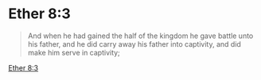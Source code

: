 # Ether 8:3

> And when he had gained the half of the kingdom he gave battle unto his father, and he did carry away his father into captivity, and did make him serve in captivity;

[Ether 8:3](https://www.churchofjesuschrist.org/study/scriptures/bofm/ether/8?lang=eng&id=p3#p3)


